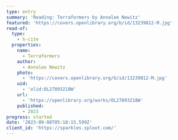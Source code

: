 ```yaml
---
type: entry
summary: 'Reading: Terraformers by Annalee Newitz'
featured: 'https://covers.openlibrary.org/b/id/13239812-M.jpg'
read-of:
  type:
    - h-cite
  properties:
    name:
      - Terraformers
    author:
      - Annalee Newitz
    photo:
      - 'https://covers.openlibrary.org/b/id/13239812-M.jpg'
    uid:
      - 'olid:OL27893218W'
    url:
      - 'https://openlibrary.org/works/OL27893218W'
    published:
      - 2023
progress: started
date: '2023-09-08T05:18:15.599Z'
client_id: 'https://sparkles.sploot.com/'
---
```


